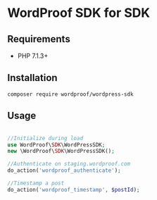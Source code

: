 # WordProof SDK for SDK

## Requirements

- PHP 7.1.3+

## Installation
```
composer require wordproof/wordpress-sdk
```

## Usage

```php

//Initialize during load
use WordProof\SDK\WordPressSDK;
new \WordProof\SDK\WordPressSDK();

//Authenticate on staging.wordproof.com
do_action('wordproof_authenticate');

//Timestamp a post
do_action('wordproof_timestamp', $postId);
```